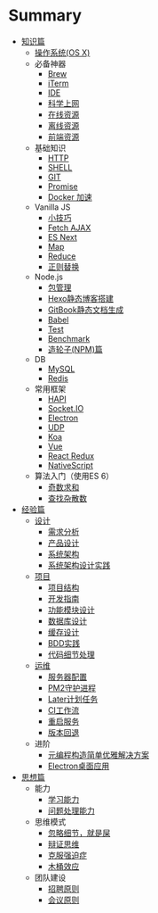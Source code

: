 # Summary

- [知识篇](basic/README.md)
  - [操作系统(OS X)](basic/osx.md)
  - 必备神器
    - [Brew](basic/resource/brew.md)
    - [iTerm](basic/resource/iterm.md)
    - [IDE](basic/resource/ide.md)
    - [科学上网](basic/resource/ss.md)
    - [在线资源](basic/resource/online.md)
    - [离线资源](basic/resource/offline.md)
    - [前端资源](basic/resource/frontend.md)
  - 基础知识
    - [HTTP](basic/knowledge/http.md)
    - [SHELL](basic/knowledge/shell.md)
    - [GIT](basic/knowledge/git.md)
    - [Promise](basic/knowledge/promise.md)
    - [Docker 加速](basic/knowledge/docker.md)
  - Vanilla JS
    - [小技巧](basic/js/tricks.md)
    - [Fetch AJAX](basic/js/fetch.md)
    - [ES Next](basic/js/es.md)
    - [Map](basic/js/map.md)
    - [Reduce](basic/js/reduce.md)
    - [正则替换](basic/js/regexp.md)
  - Node.js
    - [包管理](basic/node/pkg.md)
    - [Hexo静态博客搭建](basic/node/hexo.md)
    - [GitBook静态文档生成](basic/node/gitbook.md)
    - [Babel](basic/node/babel.md)
    - [Test](basic/node/test.md)
    - [Benchmark](basic/node/benchmark.md)
    - [造轮子(NPM)篇](basic/node/npm.md)
  - DB
    - [MySQL](basic/db/mysql.md)
    - [Redis](basic/db/redis.md)
  - 常用框架
    - [HAPI](basic/framework/hapi.md)
    - [Socket.IO](basic/framework/socketio.md)
    - [Electron](basic/framework/electron.md)
    - [UDP](basic/framework/udp.md)
    - [Koa](basic/framework/koa.md)
    - [Vue](basic/framework/vue.md)
    - [React Redux](basic/framework/redux.md)
    - [NativeScript](basic/framework/nativescript.md)
  - 算法入门（使用ES 6）
    - [奇数求和](basic/algorithm/sum-of-odd-numbers.md)
    - [查找杂散数](basic/algorithm/find-the-stray-number.md)
- [经验篇](experience/README.md)
  - [设计](experience/design/README.md)
    - [需求分析](experience/design/requirements.md)
    - [产品设计](experience/design/product.md)
    - [系统架构](experience/design/architecture.md)
    - [系统架构设计实践](experience/design/system.md)
  - [项目](experience/project/README.md)
    - [项目结构](experience/project/structure.md)
    - [开发指南](experience/project/develop.md)
    - [功能模块设计](experience/project/user/module.md)
    - [数据库设计](experience/project/user/db.md)
    - [缓存设计](experience/project/user/cache.md)
    - [BDD实践](experience/project/user/bdd.md)
    - [代码细节处理](experience/project/user/particulars.md)
  - [运维](experience/operation/README.md)
    - [服务器配置](experience/operation/server.md)
    - [PM2守护进程](experience/operation/pm2.md)
    - [Later计划任务](experience/operation/later.md)
    - [CI工作流](experience/operation/workflow.md)
    - [重启服务](experience/operation/restarter.md)
    - [版本回退](experience/operation/rollback.md)
  - 进阶
    - [元编程构造简单优雅解决方案](experience/advanced/meta.md)
    - [Electron桌面应用](experience/advanced/desktop-app.md)
- [思想篇](mind/README.md)
  - 能力
    - [学习能力](mind/capability/study.md)
    - [问题处理能力](mind/capability/solving.md)
  - 思维模式
    - [忽略细节，就是屎](mind/thinking/shit.md)
    - [辩证思维](mind/thinking/dialectical.md)
    - [克服强迫症](mind/thinking/ocd.md)
    - [木桶效应](mind/thinking/buckets.md)
  - 团队建设
    - [招聘原则](mind/team/hire.md)
    - [会议原则](mind/team/meeting.md)

